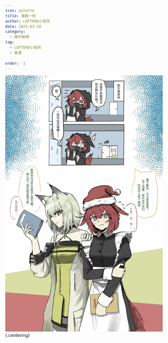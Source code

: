 ```yaml
---
icon: palette
title: 漫画一则
author: LOFTER@小母鸡
date: 2025-03-18
category:
  - 画中秘境
tag:
  - LOFTER@小母鸡
  - 条漫

order: -1
---
```


![](./res/comic/漫画（LOFTER@小母鸡）.webp) {.centering}

<FakeAds />